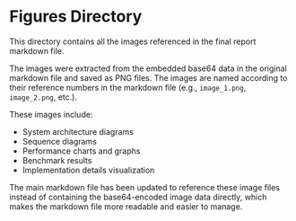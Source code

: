 # Figures Directory

This directory contains all the images referenced in the final report markdown file. 

The images were extracted from the embedded base64 data in the original markdown file and saved as PNG files. The images are named according to their reference numbers in the markdown file (e.g., `image_1.png`, `image_2.png`, etc.).

These images include:
- System architecture diagrams
- Sequence diagrams
- Performance charts and graphs
- Benchmark results
- Implementation details visualization

The main markdown file has been updated to reference these image files instead of containing the base64-encoded image data directly, which makes the markdown file more readable and easier to manage.